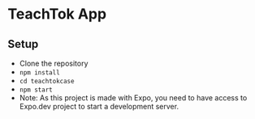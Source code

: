 # TeachTok App

## Setup
- Clone the repository
- `npm install`
- `cd teachtokcase`
- `npm start`
- Note: As this project is made with Expo, you need to have access to Expo.dev project to start a development server.
